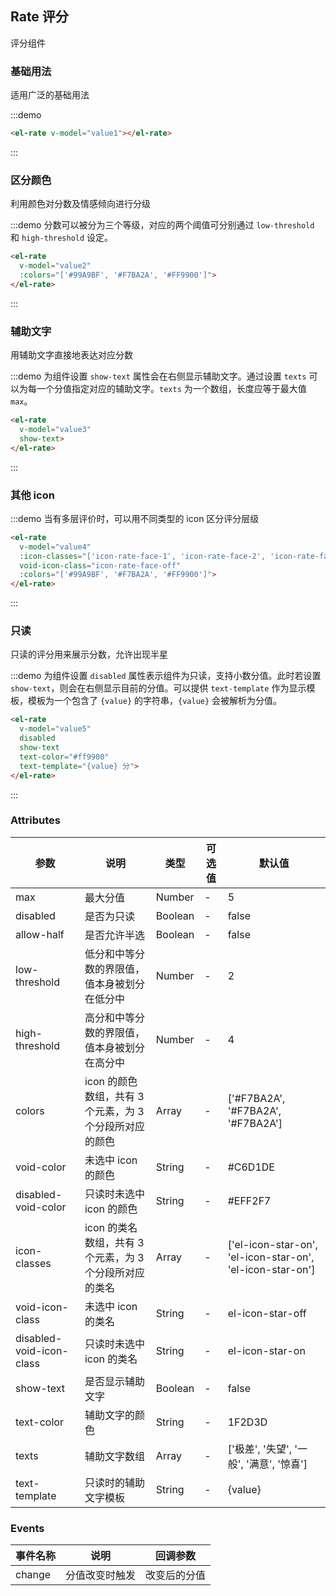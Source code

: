 <script>
  export default {
    data() {
      return {
        value1: null,
        value2: null,
        value3: null,
        value4: null,
        value5: 3.7
      };
    }
  }
</script>
<style>
  .demo-box.demo-rate {
    margin: 20px 0;
  }
</style>

## Rate 评分

评分组件
 
### 基础用法

适用广泛的基础用法

:::demo
``` html
<el-rate v-model="value1"></el-rate>
```
:::

### 区分颜色

利用颜色对分数及情感倾向进行分级

:::demo 分数可以被分为三个等级，对应的两个阈值可分别通过 `low-threshold` 和 `high-threshold` 设定。
``` html
<el-rate
  v-model="value2"
  :colors="['#99A9BF', '#F7BA2A', '#FF9900']">
</el-rate>
```
:::

### 辅助文字

用辅助文字直接地表达对应分数

:::demo 为组件设置 `show-text` 属性会在右侧显示辅助文字。通过设置 `texts` 可以为每一个分值指定对应的辅助文字。`texts` 为一个数组，长度应等于最大值 `max`。
``` html
<el-rate
  v-model="value3"
  show-text>
</el-rate>
```
:::

### 其他 icon

:::demo 当有多层评价时，可以用不同类型的 icon 区分评分层级
``` html
<el-rate
  v-model="value4"
  :icon-classes="['icon-rate-face-1', 'icon-rate-face-2', 'icon-rate-face-3']"
  void-icon-class="icon-rate-face-off"
  :colors="['#99A9BF', '#F7BA2A', '#FF9900']">
</el-rate>
```
:::

### 只读

只读的评分用来展示分数，允许出现半星

:::demo 为组件设置 `disabled` 属性表示组件为只读，支持小数分值。此时若设置 `show-text`，则会在右侧显示目前的分值。可以提供 `text-template` 作为显示模板，模板为一个包含了 `{value}` 的字符串，`{value}` 会被解析为分值。
``` html
<el-rate
  v-model="value5"
  disabled
  show-text
  text-color="#ff9900"
  text-template="{value} 分">
</el-rate>
```
:::

### Attributes
| 参数      | 说明    | 类型      | 可选值       | 默认值   |
|---------- |-------- |---------- |-------------  |-------- |
| max | 最大分值 | Number | - | 5 |
| disabled | 是否为只读 | Boolean | - | false |
| allow-half | 是否允许半选 | Boolean | - | false |
| low-threshold | 低分和中等分数的界限值，值本身被划分在低分中 | Number | - | 2 |
| high-threshold | 高分和中等分数的界限值，值本身被划分在高分中 | Number | - | 4 |
| colors | icon 的颜色数组，共有 3 个元素，为 3 个分段所对应的颜色 | Array | - | ['#F7BA2A', '#F7BA2A', '#F7BA2A'] |
| void-color | 未选中 icon 的颜色 | String | - | #C6D1DE |
| disabled-void-color | 只读时未选中 icon 的颜色 | String | - | #EFF2F7 |
| icon-classes | icon 的类名数组，共有 3 个元素，为 3 个分段所对应的类名 | Array | - | ['el-icon-star-on', 'el-icon-star-on', 'el-icon-star-on'] |
| void-icon-class | 未选中 icon 的类名 | String | - | el-icon-star-off |
| disabled-void-icon-class | 只读时未选中 icon 的类名 | String | - | el-icon-star-on |
| show-text | 是否显示辅助文字 | Boolean | - | false |
| text-color | 辅助文字的颜色 | String | - | 1F2D3D |
| texts | 辅助文字数组 | Array | - | ['极差', '失望', '一般', '满意', '惊喜'] |
| text-template | 只读时的辅助文字模板 | String | - | {value} |

### Events
| 事件名称      | 说明    | 回调参数      |
|---------- |-------- |---------- |
| change | 分值改变时触发 | 改变后的分值 |

